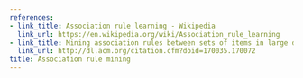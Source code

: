 ```yaml
---
references:
- link_title: Association rule learning - Wikipedia
  link_url: https://en.wikipedia.org/wiki/Association_rule_learning
- link_title: Mining association rules between sets of items in large databases
  link_url: http://dl.acm.org/citation.cfm?doid=170035.170072
title: Association rule mining
---
```

